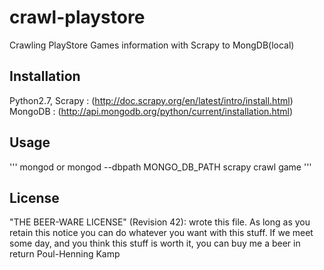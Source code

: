 # crawl-playstore
Crawling PlayStore Games information with Scrapy to MongDB(local)

## Installation

Python2.7, Scrapy : (http://doc.scrapy.org/en/latest/intro/install.html)
MongoDB : (http://api.mongodb.org/python/current/installation.html)

## Usage

''' mongod or mongod --dbpath MONGO_DB_PATH
scrapy crawl game '''

## License

"THE BEER-WARE LICENSE" (Revision 42): wrote this file. As long as you retain this notice you can do whatever you want with this stuff. If we meet some day, and you think this stuff is worth it, you can buy me a beer in return Poul-Henning Kamp
